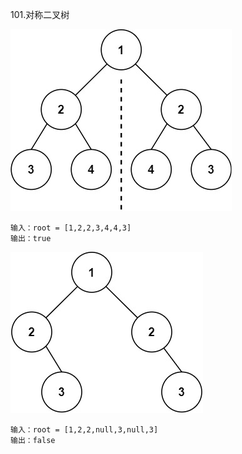 101.对称二叉树

![img_15.png](img_15.png)

```
输入：root = [1,2,2,3,4,4,3]
输出：true
```


![img_16.png](img_16.png)

```
输入：root = [1,2,2,null,3,null,3]
输出：false
```